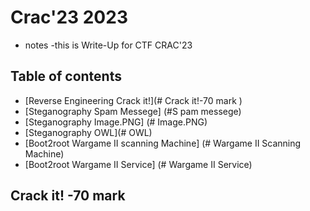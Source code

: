 # Crac'23 2023

* notes
  -this is Write-Up  for CTF CRAC'23 

## Table of contents
- [Reverse Engineering Crack it!](# Crack it!-70 mark )
- [Steganography Spam Messege] (#S pam messege)
- [Steganography Image.PNG] (# Image.PNG)
- [Steganography OWL](# OWL)
- [Boot2root Wargame II scanning Machine] (# Wargame II Scanning Machine)
- [Boot2root Wargame II Service] (# Wargame II Service)

## Crack it! -70 mark


